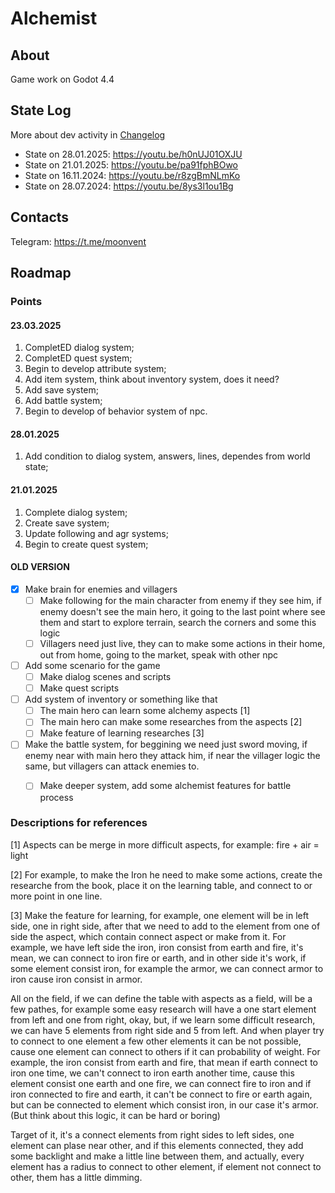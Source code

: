 # Alchemist

## About

Game work on Godot 4.4

## State Log

More about dev activity in [Changelog](CHANGELOG.md)

* State on 28.01.2025: https://youtu.be/h0nUJ01OXJU
* State on 21.01.2025: https://youtu.be/pa91fphBOwo
* State on 16.11.2024: https://youtu.be/r8zgBmNLmKo
* State on 28.07.2024: https://youtu.be/8ys3l1ou1Bg


## Contacts

Telegram: https://t.me/moonvent

## Roadmap

### Points

#### 23.03.2025

1. CompletED dialog system;
2. CompletED quest system;
3. Begin to develop attribute system;
4. Add item system, think about inventory system, does it need?
5. Add save system;
6. Add battle system;
7. Begin to develop of behavior system of npc.

#### 28.01.2025

1. Add condition to dialog system, answers, lines, dependes from world state;

#### 21.01.2025
1. Complete dialog system;
  1. Create save system;
2. Update following and agr systems;
3. Begin to create quest system;

#### OLD VERSION

- [x] Make brain for enemies and villagers
  - [ ] Make following for the main character from enemy if they see him, if enemy doesn't see the main hero, 
  it going to the last point where see them and start to explore terrain, search the corners and some this logic
  - [ ] Villagers need just live, they can to make some actions in their home, out from home, going to the market, speak with other npc
- [ ] Add some scenario for the game
  - [ ] Make dialog scenes and scripts
  - [ ] Make quest scripts
- [ ] Add system of inventory or something like that
  - [ ] The main hero can learn some alchemy aspects [1]
  - [ ] The main hero can make some researches from the aspects [2]
  - [ ] Make feature of learning researches [3]
- [ ] Make the battle system, for beggining we need just sword moving, if enemy near with main hero they attack him, 
if near the villager logic the same, but villagers can attack enemies to.
  - [ ] Make deeper system, add some alchemist features for battle process


### Descriptions for references

[1] Aspects can be merge in more difficult aspects, for example: fire + air = light

[2] For example, to make the Iron he need to make some actions, create the researche from the book,
place it on the learning table, and connect to or more point in one line.

[3] Make the feature for learning, for example, one element will be in left side, one in right side,
after that we need to add to the element from one of side the aspect, which contain connect aspect or
make from it. For example, we have left side the iron, iron consist from earth and fire, it's mean, we 
can connect to iron fire or earth, and in other side it's work, if some element consist iron, for example 
the armor, we can connect armor to iron cause iron consist in armor.

All on the field, if we can define the table with aspects as a field, will be a few pathes, for example some 
easy research will have a one start element from left and one from right, okay, but, if we learn some difficult
research, we can have 5 elements from right side and 5 from left. And when player try to connect to one element a 
few other elements it can be not possible, cause one element can connect to others if it can probability of weight. 
For example, the iron consist from earth and fire, that mean if earth connect to iron one time, we can't connect to 
iron earth another time, cause this element consist one earth and one fire, we can connect fire to iron and if 
iron connected to fire and earth, it can't be connect to fire or earth again, but can be connected to element
which consist iron, in our case it's armor. (But think about this logic, it can be hard or boring)

Target of it, it's a connect elements from right sides to left sides, one element can plase near other, 
and if this elements connected, they add some backlight and make a little line between them, and actually,
every element has a radius to connect to other element, if element not connect to other, them has a little
dimming.


